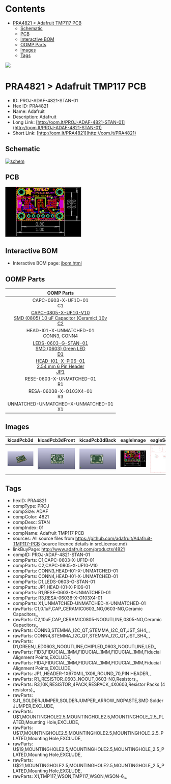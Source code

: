 



Contents
========

* [PRA4821 > Adafruit TMP117 PCB](#pra4821--adafruit-tmp117-pcb)
	* [Schematic](#schematic)
	* [PCB](#pcb)
	* [Interactive BOM](#interactive-bom)
	* [OOMP Parts](#oomp-parts)
	* [Images](#images)
	* [Tags](#tags)
  
![][im]
# PRA4821 > Adafruit TMP117 PCB

- ID: PROJ-ADAF-4821-STAN-01
- Hex ID: PRA4821
- Name: Adafruit
- Description: Adafruit
- Long Link: [http://oom.lt/PROJ-ADAF-4821-STAN-01](http://oom.lt/PROJ-ADAF-4821-STAN-01)
- Short Link: [http://oom.lt/PRA4821](http://oom.lt/PRA4821)

## Schematic
  
[![schem](eagleSchemImage.png)](eagleSchemImage.png)
## PCB
  
[![pcb](eagleImage.png)](eagleImage.png)
## Interactive BOM

- Interactive BOM page: [ibom.html](https://htmlpreview.github.io/?https://github.com/oomlout/oomlout_OOMP_projects/blob/main/PROJ-ADAF-4821-STAN-01/kicad/bom/ibom.html)

## OOMP Parts
  

|OOMP Parts|
| :---: |
|CAPC-0603-X-UF1D-01<BR>C1|
|[CAPC-0805-X-UF10-V10<br> SMD (0805) 10 uF Capacitor (Ceramic) 10v<br> C2](https://github.com/oomlout/oomlout_OOMP_parts/tree/main/CAPC-0805-X-UF10-V10/)|
|HEAD-I01-X-UNMATCHED-01<BR>CONN3, CONN4|
|[LEDS-0603-G-STAN-01<br> SMD (0603) Green LED<br> D1](https://github.com/oomlout/oomlout_OOMP_parts/tree/main/LEDS-0603-G-STAN-01/)|
|[HEAD-I01-X-PI06-01<br> 2.54 mm 6 Pin Header<br> JP1](https://github.com/oomlout/oomlout_OOMP_parts/tree/main/HEAD-I01-X-PI06-01/)|
|RESE-0603-X-UNMATCHED-01<BR>R1|
|RESA-06038-X-O103X4-01<BR>R3|
|UNMATCHED-UNMATCHED-X-UNMATCHED-01<BR>X1|

## Images
  
  

|kicadPcb3d|kicadPcb3dFront|kicadPcb3dBack|eagleImage|eagleSchemImage|
| :---: | :---: | :---: | :---: | :---: |
|[![kicadPcb3d](kicadPcb3d_140.png)](kicadPcb3d.png)|[![kicadPcb3dFront](kicadPcb3dFront_140.png)](kicadPcb3dFront.png)|[![kicadPcb3dBack](kicadPcb3dBack_140.png)](kicadPcb3dBack.png)|[![eagleImage](eagleImage_140.png)](eagleImage.png)|[![eagleSchemImage](eagleSchemImage_140.png)](eagleSchemImage.png)|

## Tags

- hexID: PRA4821
- oompType: PROJ
- oompSize: ADAF
- oompColor: 4821
- oompDesc: STAN
- oompIndex: 01
- oompName: Adafruit TMP117 PCB
- sources: All source files from https://github.com/adafruit/Adafruit-TMP117-PCB (source licence details in srcLicense.md)
- linkBuyPage: http://www.adafruit.com/products/4821
- oompID: PROJ-ADAF-4821-STAN-01
- oompParts: C1,CAPC-0603-X-UF1D-01
- oompParts: C2,CAPC-0805-X-UF10-V10
- oompParts: CONN3,HEAD-I01-X-UNMATCHED-01
- oompParts: CONN4,HEAD-I01-X-UNMATCHED-01
- oompParts: D1,LEDS-0603-G-STAN-01
- oompParts: JP1,HEAD-I01-X-PI06-01
- oompParts: R1,RESE-0603-X-UNMATCHED-01
- oompParts: R3,RESA-06038-X-O103X4-01
- oompParts: X1,UNMATCHED-UNMATCHED-X-UNMATCHED-01
- rawParts: C1,0.1uF,CAP_CERAMIC0603_NO,0603-NO,Ceramic Capacitors,,
- rawParts: C2,10uF,CAP_CERAMIC0805-NOOUTLINE,0805-NO,Ceramic Capacitors,,
- rawParts: CONN3,STEMMA_I2C_QT,STEMMA_I2C_QT,JST_SH4,,,
- rawParts: CONN4,STEMMA_I2C_QT,STEMMA_I2C_QT,JST_SH4,,,
- rawParts: D1,GREEN,LED0603_NOOUTLINE,CHIPLED_0603_NOOUTLINE,LED,,
- rawParts: FID3,FIDUCIAL_1MM,FIDUCIAL_1MM,FIDUCIAL_1MM,Fiducial Alignment Points,EXCLUDE,
- rawParts: FID4,FIDUCIAL_1MM,FIDUCIAL_1MM,FIDUCIAL_1MM,Fiducial Alignment Points,EXCLUDE,
- rawParts: JP1,,HEADER-1X670MIL,1X06_ROUND_70,PIN HEADER,,
- rawParts: R1,,RESISTOR_0603_NOOUT,0603-NO,Resistors,,
- rawParts: R3,10K,RESISTOR_4PACK,RESPACK_4X0603,Resistor Packs (4 resistors),,
- rawParts: SJ1,,SOLDERJUMPER,SOLDERJUMPER_ARROW_NOPASTE,SMD Solder JUMPER,EXCLUDE,
- rawParts: U$1,MOUNTINGHOLE2.5,MOUNTINGHOLE2.5,MOUNTINGHOLE_2.5_PLATED,Mounting Hole,EXCLUDE,
- rawParts: U$17,MOUNTINGHOLE2.5,MOUNTINGHOLE2.5,MOUNTINGHOLE_2.5_PLATED,Mounting Hole,EXCLUDE,
- rawParts: U$19,MOUNTINGHOLE2.5,MOUNTINGHOLE2.5,MOUNTINGHOLE_2.5_PLATED,Mounting Hole,EXCLUDE,
- rawParts: U$21,MOUNTINGHOLE2.5,MOUNTINGHOLE2.5,MOUNTINGHOLE_2.5_PLATED,Mounting Hole,EXCLUDE,
- rawParts: X1,TMP117_WSON,TMP117_WSON,WSON-6,,,



[im]: kicadPcb3d_450.png
